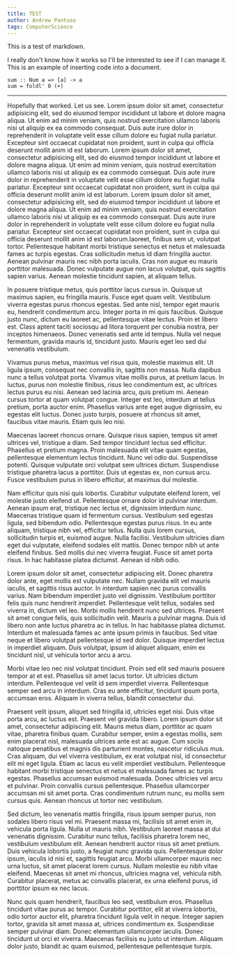 ```yaml
---
title: TEST
author: Andrew Pantuso
tags: ComputerScience
---
```

This is a test of markdown.
<!--more-->
 I really don't know how it works so I'll be interested
to see if I can manage it. This is an example of inserting code into a document.

```
sum :: Num a => [a] -> a
sum = foldl' 0 (+)
```
---
Hopefully that worked. Let us see.
Lorem ipsum dolor sit amet, consectetur adipisicing elit, sed do eiusmod tempor incididunt ut labore et dolore magna aliqua. Ut enim ad minim veniam, quis nostrud exercitation ullamco laboris nisi ut aliquip ex ea commodo consequat. Duis aute irure dolor in reprehenderit in voluptate velit esse cillum dolore eu fugiat nulla pariatur. Excepteur sint occaecat cupidatat non proident, sunt in culpa qui officia deserunt mollit anim id est laborum.
Lorem ipsum dolor sit amet, consectetur adipisicing elit, sed do eiusmod tempor incididunt ut labore et dolore magna aliqua. Ut enim ad minim veniam, quis nostrud exercitation ullamco laboris nisi ut aliquip ex ea commodo consequat. Duis aute irure dolor in reprehenderit in voluptate velit esse cillum dolore eu fugiat nulla pariatur. Excepteur sint occaecat cupidatat non proident, sunt in culpa qui officia deserunt mollit anim id est laborum.
Lorem ipsum dolor sit amet, consectetur adipisicing elit, sed do eiusmod tempor incididunt ut labore et dolore magna aliqua. Ut enim ad minim veniam, quis nostrud exercitation ullamco laboris nisi ut aliquip ex ea commodo consequat. Duis aute irure dolor in reprehenderit in voluptate velit esse cillum dolore eu fugiat nulla pariatur. Excepteur sint occaecat cupidatat non proident, sunt in culpa qui officia deserunt mollit anim id est laborum.laoreet, finibus sem ut, volutpat tortor.
Pellentesque habitant morbi tristique senectus et netus et malesuada fames ac turpis egestas. Cras sollicitudin metus id diam fringilla auctor. Aenean pulvinar mauris nec nibh porta iaculis. Cras non augue eu mauris porttitor malesuada. Donec vulputate augue non lacus volutpat, quis sagittis sapien varius. Aenean molestie tincidunt sapien, at aliquam tellus.

In posuere tristique metus, quis porttitor lacus cursus in. Quisque ut maximus sapien, eu fringilla mauris. Fusce eget quam velit. Vestibulum viverra egestas purus rhoncus egestas. Sed ante nisl, tempor eget mauris eu, hendrerit condimentum arcu. Integer porta in mi quis faucibus. Quisque justo nunc, dictum eu laoreet ac, pellentesque vitae lectus. Proin et libero est. Class aptent taciti sociosqu ad litora torquent per conubia nostra, per inceptos himenaeos. Donec venenatis sed ante id
tempus. Nulla vel neque fermentum, gravida mauris id, tincidunt justo. Mauris eget leo sed dui venenatis vestibulum.

Vivamus purus metus, maximus vel risus quis, molestie maximus elit. Ut ligula ipsum, consequat nec convallis in, sagittis non massa. Nulla dapibus nunc a tellus volutpat porta. Vivamus vitae mollis purus, at pretium lacus. In luctus, purus non molestie finibus, risus leo condimentum est, ac ultrices lectus purus eu nisi. Aenean sed lacinia arcu, quis pretium mi. Aenean cursus tortor at quam volutpat congue. Integer est leo, interdum at tellus pretium, porta auctor enim. Phasellus varius
ante eget augue dignissim, eu egestas elit luctus. Donec justo turpis, posuere at rhoncus sit amet, faucibus vitae mauris. Etiam quis leo nisi.

Maecenas laoreet rhoncus ornare. Quisque risus sapien, tempus sit amet ultrices vel, tristique a diam. Sed tempor tincidunt lectus sed efficitur. Phasellus et pretium magna. Proin malesuada elit vitae quam egestas, pellentesque elementum lectus tincidunt. Nunc vel odio dui. Suspendisse potenti. Quisque vulputate orci volutpat sem ultrices dictum. Suspendisse tristique pharetra lacus a porttitor. Duis ut egestas ex, non cursus arcu. Fusce vestibulum purus in libero efficitur, at maximus
dui molestie.

Nam efficitur quis nisi quis lobortis. Curabitur vulputate eleifend lorem, vel molestie justo eleifend ut. Pellentesque ornare dolor id pulvinar interdum. Aenean ipsum erat, tristique nec lectus et, dignissim interdum nunc. Maecenas tristique quam id fermentum cursus. Vestibulum sed egestas ligula, sed bibendum odio. Pellentesque egestas purus risus. In eu ante aliquam, tristique nibh vel, efficitur tellus. Nulla quis lorem cursus, sollicitudin turpis et, euismod augue. Nulla
facilisi. Vestibulum ultricies diam eget dui vulputate, eleifend sodales elit mattis. Donec tempor nibh ut ante eleifend finibus. Sed mollis dui nec viverra feugiat. Fusce sit amet porta risus. In hac habitasse platea dictumst. Aenean id nibh odio.

Lorem ipsum dolor sit amet, consectetur adipiscing elit. Donec pharetra dolor ante, eget mollis est vulputate nec. Nullam gravida elit vel mauris iaculis, et sagittis risus auctor. In interdum sapien nec purus convallis varius. Nam bibendum imperdiet justo vel dignissim. Vestibulum porttitor felis quis nunc hendrerit imperdiet. Pellentesque velit tellus, sodales sed viverra in, dictum vel leo. Morbi mollis hendrerit nunc sed ultrices. Praesent sit amet congue felis, quis sollicitudin
velit. Mauris a pulvinar magna. Duis id libero non ante luctus pharetra ac in tellus. In hac habitasse platea dictumst. Interdum et malesuada fames ac ante ipsum primis in faucibus. Sed vitae neque et libero volutpat pellentesque id sed dolor. Quisque imperdiet lectus in imperdiet aliquam. Duis volutpat, ipsum id aliquet aliquam, enim ex tincidunt nisl, ut vehicula tortor arcu a arcu.

Morbi vitae leo nec nisl volutpat tincidunt. Proin sed elit sed mauris posuere tempor at et est. Phasellus sit amet lacus tortor. Ut ultricies dictum interdum. Pellentesque vel velit id sem imperdiet viverra. Pellentesque semper sed arcu in interdum. Cras eu ante efficitur, tincidunt ipsum porta, accumsan eros. Aliquam in viverra tellus, blandit consectetur dui.

Praesent velit ipsum, aliquet sed fringilla id, ultricies eget nisi. Duis vitae porta arcu, ac luctus est. Praesent vel gravida libero. Lorem ipsum dolor sit amet, consectetur adipiscing elit. Mauris metus diam, porttitor ac quam vitae, pharetra finibus quam. Curabitur semper, enim a egestas mollis, sem enim placerat nisl, malesuada ultrices ante est ac augue. Cum sociis natoque penatibus et magnis dis parturient montes, nascetur ridiculus mus. Cras aliquam, dui vel viverra vestibulum, ex
erat volutpat nisl, id consectetur elit mi eget ligula. Etiam ac lacus eu velit imperdiet vestibulum. Pellentesque habitant morbi tristique senectus et netus et malesuada fames ac turpis egestas. Phasellus accumsan euismod malesuada. Donec ultricies vel arcu et pulvinar. Proin convallis cursus pellentesque. Phasellus ullamcorper accumsan mi sit amet porta. Cras condimentum rutrum nunc, eu mollis sem cursus quis. Aenean rhoncus ut tortor nec vestibulum.

Sed dictum, leo venenatis mattis fringilla, risus ipsum semper purus, non sodales libero risus vel mi. Praesent massa mi, facilisis sit amet enim in, vehicula porta ligula. Nulla ut mauris nibh. Vestibulum laoreet massa at dui venenatis dignissim. Curabitur nunc tellus, facilisis pharetra lorem nec, vestibulum vestibulum elit. Aenean hendrerit auctor risus sit amet pretium. Duis vehicula lobortis justo, a feugiat nunc gravida quis. Pellentesque dolor ipsum, iaculis id nisi et, sagittis
feugiat arcu. Morbi ullamcorper mauris nec urna luctus, sit amet placerat lorem cursus. Nullam molestie eu nibh vitae eleifend. Maecenas sit amet mi rhoncus, ultricies magna vel, vehicula nibh. Curabitur placerat, metus ac convallis placerat, ex urna eleifend purus, id porttitor ipsum ex nec lacus.

Nunc quis quam hendrerit, faucibus leo sed, vestibulum eros. Phasellus tincidunt vitae purus ac tempor. Curabitur porttitor, elit at viverra lobortis, odio tortor auctor elit, pharetra tincidunt ligula velit in neque. Integer sapien tortor, gravida sit amet massa at, ultrices condimentum ex. Suspendisse semper pulvinar diam. Donec elementum ullamcorper iaculis. Donec tincidunt ut orci et viverra. Maecenas facilisis eu justo ut interdum. Aliquam dolor justo, blandit ac quam euismod, pellentesque
pellentesque turpis.
